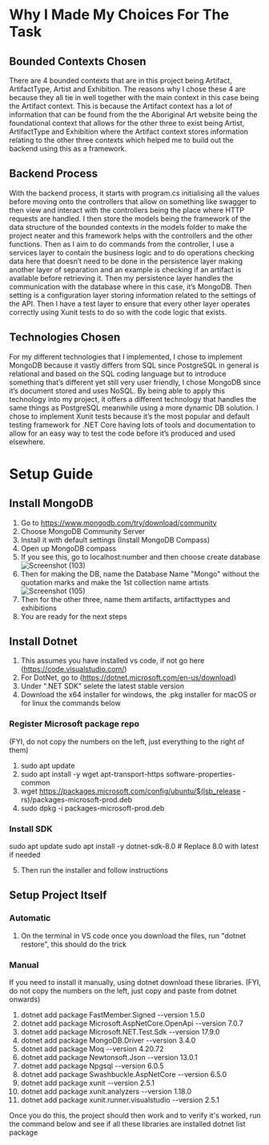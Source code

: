 # Why I Made My Choices For The Task
## Bounded Contexts Chosen
There are 4 bounded contexts that are in this project being Artifact, ArtifactType, Artist and Exhibition. The reasons why I chose these 4 are because they all tie in well together with the main context in this case being the Artifact context. This is because the Artifact context has a lot of information that can be found from the the Aboriginal Art website being the foundational context that allows for the other three to exist being Artist, ArtifactType and Exhibition where the Artifact context stores information relating to the other three contexts which helped me to build out the backend using this as a framework.

## Backend Process
With the backend process, it starts with program.cs initialising all the values before moving onto the controllers that allow on something like swagger to then view and interact with the controllers being the place where HTTP requests are handled. I then store the models being the framework of the data structure of the bounded contexts in the models folder to make the project neater and this framework helps with the controllers and the other functions. Then as I aim to do commands from the controller, I use a services layer to contain the business logic and to do operations checking data here that doesn’t need to be done in the persistence layer making another layer of separation and an example is checking if an artifact is available before retrieving it. Then my persistence layer handles the communication with the database where in this case, it’s MongoDB. Then setting is a configuration layer storing information related to the settings of the API. Then I have a test layer to ensure that every other layer operates correctly using Xunit tests to do so with the code logic that exists.

## Technologies Chosen
For my different technologies that I implemented, I chose to implement MongoDB because it vastly differs from SQL since PostgreSQL in general is relational and based on the SQL coding language but to introduce something that’s different yet still very user friendly, I chose MongoDB since it’s document stored and uses NoSQL. By being able to apply this technology into my project, it offers a different technology that handles the same things as PostgreSQL meanwhile using a more dynamic DB solution. I chose to implement Xunit tests because it’s the most popular and default testing framework for .NET Core having lots of tools and documentation to allow for an easy way to test the code before it’s produced and used elsewhere.
# Setup Guide
## Install MongoDB
1. Go to https://www.mongodb.com/try/download/community
2. Choose MongoDB Community Server
3. Install it with default settings (Install MongoDB Compass)
4. Open up MongoDB compass
5. If you see this, go to localhost:number and then choose create database
![Screenshot (103)](https://github.com/user-attachments/assets/3e05cd0c-c9a5-4226-ae55-4b1e3cf29c1b)
6. Then for making the DB, name the Database Name "Mongo" without the quotation marks and make the 1st collection name artists
![Screenshot (105)](https://github.com/user-attachments/assets/21bbee87-dc51-4731-83e9-a8f0a010a610)
7. Then for the other three, name them artifacts, artifacttypes and exhibitions
8. You are ready for the next steps

## Install Dotnet
1. This assumes you have installed vs code, if not go here (https://code.visualstudio.com/)
2. For DotNet, go to (https://dotnet.microsoft.com/en-us/download)
3. Under ".NET SDK" selete the latest stable version
4. Download the x64 installer for windows, the .pkg installer for macOS or for linux the commands below
   
### Register Microsoft package repo
(FYI, do not copy the numbers on the left, just everything to the right of them)
1. sudo apt update
2. sudo apt install -y wget apt-transport-https software-properties-common
3. wget https://packages.microsoft.com/config/ubuntu/$(lsb_release -rs)/packages-microsoft-prod.deb
4. sudo dpkg -i packages-microsoft-prod.deb

### Install SDK
sudo apt update
sudo apt install -y dotnet-sdk-8.0  # Replace 8.0 with latest if needed

5.  Then run the installer and follow instructions

## Setup Project Itself
### Automatic
1. On the terminal in VS code once you download the files, run "dotnet restore", this should do the trick
### Manual
If you need to install it manually, using dotnet download these libraries.
(FYI, do not copy the numbers on the left, just copy and paste from dotnet onwards)

1. dotnet add package FastMember.Signed --version 1.5.0
2. dotnet add package Microsoft.AspNetCore.OpenApi --version 7.0.7
3. dotnet add package Microsoft.NET.Test.Sdk --version 17.9.0
4. dotnet add package MongoDB.Driver --version 3.4.0
5. dotnet add package Moq --version 4.20.72
6. dotnet add package Newtonsoft.Json --version 13.0.1
7. dotnet add package Npgsql --version 6.0.5
8. dotnet add package Swashbuckle.AspNetCore --version 6.5.0
9. dotnet add package xunit --version 2.5.1
10. dotnet add package xunit.analyzers --version 1.18.0
11. dotnet add package xunit.runner.visualstudio --version 2.5.1

Once you do this, the project should then work and to verify it's worked, run the command below and see if all these libraries are installed
dotnet list package

